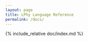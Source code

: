 ```yaml
---
layout: page
title: LPhy Language Reference 
permalink: /docs/
---
```


{% include_relative doc/index.md %}